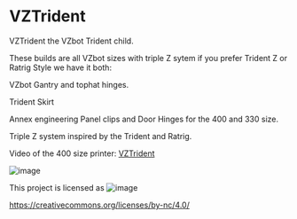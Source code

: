 # VZTrident
VZTrident the VZbot Trident child.

These builds are all VZbot sizes with triple Z sytem if you prefer Trident Z or Ratrig Style we have it both:

VZbot Gantry and tophat hinges.

Trident Skirt

Annex engineering Panel clips and Door Hinges for the 400 and 330 size.

Triple Z system inspired by the Trident and Ratrig.

Video of the 400 size printer: [VZTrident](https://drive.google.com/file/d/1hXe_eZGZ0fsk1MWA-nmpsxVc_xzYL8Yt/view?usp=sharing)

![image](https://github.com/pbsuper/VZTrident/blob/a73ad2f0d8f5635ada17f62b3b6fca5949aac086/VZTrident_Open.jpg)


This project is licensed as
![image](https://user-images.githubusercontent.com/37383368/139769027-7267da5b-7f58-499d-96bc-e41d164a3aac.png)

https://creativecommons.org/licenses/by-nc/4.0/
